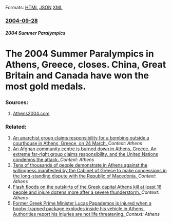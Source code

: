 
Formats: [HTML](/news/2004/09/28/the-2004-summer-paralympics-in-athens-greece-closes-china-great-britain-and-canada-have-won-the-most-gold-medals.html)  [JSON](/news/2004/09/28/the-2004-summer-paralympics-in-athens-greece-closes-china-great-britain-and-canada-have-won-the-most-gold-medals.json)  [XML](/news/2004/09/28/the-2004-summer-paralympics-in-athens-greece-closes-china-great-britain-and-canada-have-won-the-most-gold-medals.xml)  

### [2004-09-28](/news/2004/09/28/index.md)

##### 2004 Summer Paralympics
#  The 2004 Summer Paralympics in Athens, Greece, closes. China, Great Britain and Canada have won the most gold medals. 




### Sources:

1. [Athens2004.com](http://www.athens2004.com/en/ParalympicGamesClosingCeremony)

### Related:

1. [An anarchist group claims responsibility for a bombing outside a courthouse in Athens, Greece, on 24 March. ](/news/2018/03/28/an-anarchist-group-claims-responsibility-for-a-bombing-outside-a-courthouse-in-athens-greece-on-24-march.md) _Context: Athens_
2. [An Afghan community centre is burned down in Athens, Greece. An extreme far-right group claims responsibility, and the United Nations condemns the attack. ](/news/2018/03/24/an-afghan-community-centre-is-burned-down-in-athens-greece-an-extreme-far-right-group-claims-responsibility-and-the-united-nations-condem.md) _Context: Athens_
3. [Tens of thousands of people demonstrate in Athens against the willingness manifested by the Cabinet of Greece to make concessions in the long-standing dispute with the Republic of Macedonia. ](/news/2018/02/4/tens-of-thousands-of-people-demonstrate-in-athens-against-the-willingness-manifested-by-the-cabinet-of-greece-to-make-concessions-in-the-lon.md) _Context: Athens_
4. [Flash floods on the outskirts of the Greek capital Athens kill at least 16 people and injure dozens more after a severe thunderstorm. ](/news/2017/11/15/flash-floods-on-the-outskirts-of-the-greek-capital-athens-kill-at-least-16-people-and-injure-dozens-more-after-a-severe-thunderstorm.md) _Context: Athens_
5. [Former Greek Prime Minister Lucas Papademos is injured when a booby-trapped package explodes inside his vehicle in Athens. Authorities report his injuries are not life threatening. ](/news/2017/05/25/former-greek-prime-minister-lucas-papademos-is-injured-when-a-booby-trapped-package-explodes-inside-his-vehicle-in-athens-authorities-repor.md) _Context: Athens_
